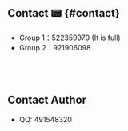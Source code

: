 ## Contact 📟 {#contact}

- Group 1：522359970 (It is full)
- Group 2：921906098

<div style="display:flex;flex-direction: row;justify-content: flex-start;overflow-x:scroll;padding: 20px;">
  <bl-img src="../../imgs/blossom/qq1.png" width="250px" :shadow="false"/>
  <bl-img src="../../imgs/blossom/qq2.png" width="250px" :shadow="false"/>
</div>

## Contact Author

- QQ: 491548320
